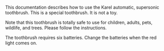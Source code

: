 This documentation describes how to use the Karel automatic, supersonic toothbrush. This is a special toothbrush. It is not a toy.

Note that this toothbrush is totally safe to use for children, adults, pets, wildlife, and trees. Please follow the instructions.

The toothbrush requires six batteries. Change the batteries when the red light comes on.
